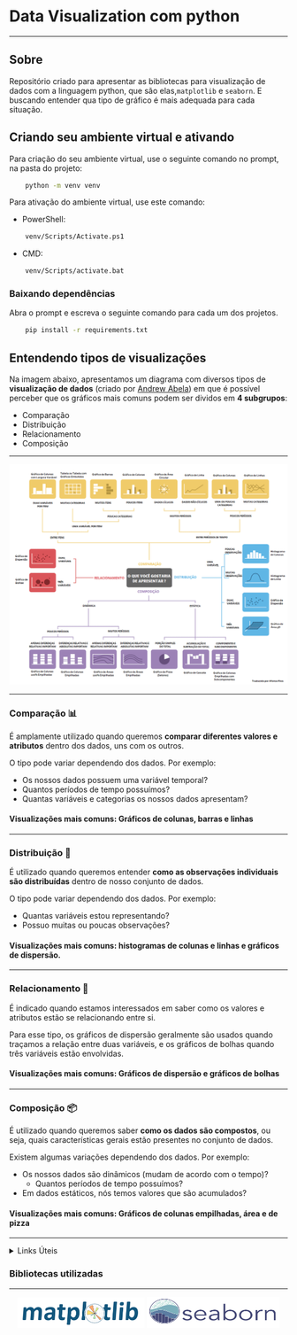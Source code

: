 <!--refs-->
[graficos]: /readme_refs/tipos_graficos.png
<!-------->

# Data Visualization com python
---

## Sobre

Repositório criado para apresentar as bibliotecas para visualização de dados com a linguagem python, que são elas,`matplotlib` e `seaborn`.
E buscando entender qua tipo de gráfico é mais adequada para cada situação.


## Criando seu ambiente virtual e ativando

Para criação do seu ambiente virtual, use o seguinte comando no prompt, na pasta do projeto:

```bash
	python -m venv venv
```

Para ativação do ambiente virtual, use este comando:

- PowerShell:

```bash
	venv/Scripts/Activate.ps1
```

- CMD:

```bash
	venv/Scripts/activate.bat
```

### Baixando dependências

Abra o prompt e escreva o seguinte comando para cada um dos projetos.

```bash
	pip install -r requirements.txt
```

## Entendendo tipos de visualizações

Na imagem abaixo, apresentamos um diagrama com diversos tipos de **visualização de dados** (criado por [Andrew Abela](https://extremepresentation.com/wp-content/uploads/choosing-a-good-chart-09-1.pdf)) em que é possível perceber que os gráficos mais comuns podem ser dividos em **4 subgrupos**:

- Comparação
- Distribuição
- Relacionamento
- Composição
---

![graficos]

---

### Comparação 📊
É amplamente utilizado quando queremos **comparar diferentes valores e atributos** dentro dos dados, uns com os outros. 

O tipo pode variar dependendo dos dados. Por exemplo: 

- Os nossos dados possuem uma variável temporal? 
 - Quantos períodos de tempo possuímos?
- Quantas variáveis e categorias os nossos dados apresentam? 

#### Visualizações mais comuns: Gráficos de colunas, barras e linhas
---

### Distribuição 🧮
É utilizado quando queremos entender **como as observações individuais são distribuídas** dentro de nosso conjunto de dados. 

O tipo pode variar dependendo dos dados. Por exemplo: 
- Quantas variáveis estou representando? 
- Possuo muitas ou poucas observações?

#### Visualizações mais comuns: histogramas de colunas e linhas e gráficos de dispersão.
---

### Relacionamento 🔀
É indicado quando estamos interessados em saber como os valores e atributos estão se relacionando entre si.

Para esse tipo, os gráficos de dispersão geralmente são usados quando traçamos a relação entre duas variáveis, e os gráficos de bolhas quando três variáveis estão envolvidas.

#### Visualizações mais comuns: Gráficos de dispersão e gráficos de bolhas
---

### Composição 📦
É utilizado quando queremos saber **como os dados são compostos**, ou seja, quais características gerais estão presentes no conjunto de dados. 

Existem algumas variações dependendo dos dados. Por exemplo:
- Os nossos dados são dinâmicos (mudam de acordo com o tempo)? 
  - Quantos períodos de tempo possuímos?
- Em dados estáticos, nós temos valores que são acumulados?

#### Visualizações mais comuns: Gráficos de colunas empilhadas, área e de pizza
----

<details>
<summary> Links Úteis </summary>

*   [Infogram | Como escolher o gráfico certo para seus dados?](https://infogram.com/pt/pagina/escolha-grafico-de-visualizacoes-certo)
*   [Biuwer | Como escolher o melhor gráfico para os seus dados? (em inglês e espanhol)](https://biuwer.com/en/blog/how-to-choose-the-right-chart-for-your-data/)
*   [Data Viz Project | Coleção de visualizações de dados (em inglês)](https://datavizproject.com/)
*   [From data to Viz | Ache o gráfico que precisa (em inglês)](https://www.data-to-viz.com/)
*   [O Catálogo de Visualização de Dados (em inglês, espanhol e outras línguas)](https://datavizcatalogue.com/index.html)
*   [DisplayR Blog | O que é Overplotting? (em inglês)](https://www.displayr.com/what-is-overplotting/)
</details>

### Bibliotecas utilizadas
---
<div align="center">
<img src="/readme_refs/matplotlib.png" alt="matplotlib" border-radius="20%" width="230">

<img src="/readme_refs/seaborn_icon.png" alt="seaborn" width="240" height="56" >
</div>

